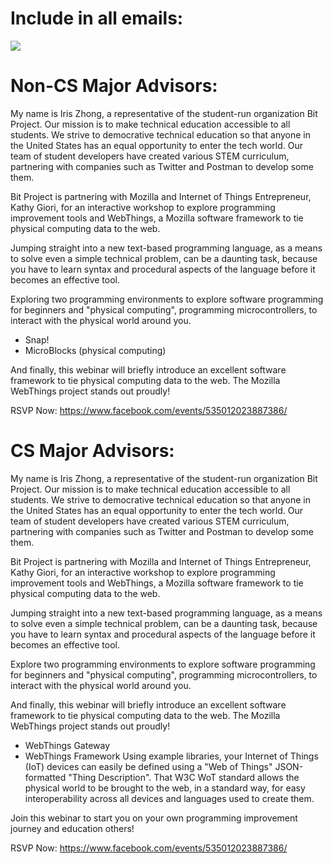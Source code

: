 # Include in all emails: 

![](https://github.com/bitprj/Marketing/blob/master/corporatesponsoredevents/mozilla/fbevent.png)

# Non-CS Major Advisors:

My name is Iris Zhong, a representative of the student-run organization Bit Project. Our mission is to make technical education accessible to all students. We strive to democrative technical education so that anyone in the United States has an equal opportunity to enter the tech world. Our team of student developers have created various STEM curriculum, partnering with companies such as Twitter and Postman to develop some them. 

Bit Project is partnering with Mozilla and Internet of Things Entrepreneur, Kathy Giori, for an interactive workshop to explore programming improvement tools and WebThings, a Mozilla software framework to tie physical computing data to the web.

Jumping straight into a new text-based programming language, as a means to solve even a simple technical problem, can be a daunting task, because you have to learn syntax and procedural aspects of the language before it becomes an effective tool. 

Exploring two programming environments to explore software programming for beginners and "physical computing", programming microcontrollers, to interact with the physical world around you.
- Snap!
- MicroBlocks (physical computing)

And finally, this webinar will briefly introduce an excellent software framework to tie physical computing data to the web. The Mozilla WebThings project stands out proudly!

RSVP Now: https://www.facebook.com/events/535012023887386/

# CS Major Advisors:

My name is Iris Zhong, a representative of the student-run organization Bit Project. Our mission is to make technical education accessible to all students. We strive to democrative technical education so that anyone in the United States has an equal opportunity to enter the tech world. Our team of student developers have created various STEM curriculum, partnering with companies such as Twitter and Postman to develop some them. 

Bit Project is partnering with Mozilla and Internet of Things Entrepreneur, Kathy Giori, for an interactive workshop to explore programming improvement tools and WebThings, a Mozilla software framework to tie physical computing data to the web.

Jumping straight into a new text-based programming language, as a means to solve even a simple technical problem, can be a daunting task, because you have to learn syntax and procedural aspects of the language before it becomes an effective tool. 

Explore two programming environments to explore software programming for beginners and "physical computing", programming microcontrollers, to interact with the physical world around you.

And finally, this webinar will briefly introduce an excellent software framework to tie physical computing data to the web. The Mozilla WebThings project stands out proudly!
- WebThings Gateway
- WebThings Framework
Using example libraries, your Internet of Things (IoT) devices can easily be defined using a "Web of Things" JSON-formatted "Thing Description". That W3C WoT standard allows the physical world to be brought to the web, in a standard way, for easy interoperability across all devices and languages used to create them.

Join this webinar to start you on your own programming improvement journey and education others!

RSVP Now: https://www.facebook.com/events/535012023887386/
